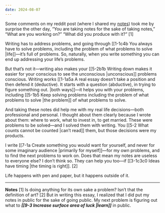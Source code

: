 ```yaml
---
date: 2024-08-07
---
```


Some comments on my reddit post (where I shared my [notes](https://kenti.xyz/notes/)) took me by surprise the other day, “You are taking notes for the sake of taking notes,” “What are you working on?” “What did you produce with it?” [1]

Writing has to address problems, and going through [[1-1c4b You always have to solve problems, including the problem of what problems to solve |life]]—it’s full of problems. So, naturally, when you write something you can end up addressing your life’s problems. 

But that’s not it—writing also makes your [[5-2b1b Writing down makes it easier for your conscious to see the unconscious |unconscious]] problems conscious. Writing works [[1-1a5a A real essay doesn’t take a position and then defend it (deductive). It starts with a question (abductive), in trying to figure something out. |both ways]]—it helps you with your problems, including [[5-1b5 Keep solving problems including the problem of what problems to solve |the problem]] of what problems to solve.

And taking these notes did help me with my real life decisions—both professional and personal. I thought about them clearly because I wrote about them: where to work, what to invest in, to get married. These were problems to be solved—and I solved them with writing. You [[5-2 What counts cannot be counted |can’t read]] them, but those decisions were my products.

I write [[7-1a Create something you would want for yourself, and never for some imaginary audience |primarily for myself]]—for my own problems, and to find the next problems to work on. Does that mean my notes are useless to everyone else? I don’t think so. They can help you too—if [[3-1c3c0 Ideas have timing |the timing is right]]. [2]

Life happens with pen and paper, but it happens outside of it.

---

**Notes**
[1] Is doing anything for its own sake a problem? Isn’t that the definition of art?
[2] But in writing this essay, I realized that I did put my notes in public for the sake of going public. My next problem is figuring out what to ***[[9-3 Increase surface area of luck |learn]]*** in public. 



